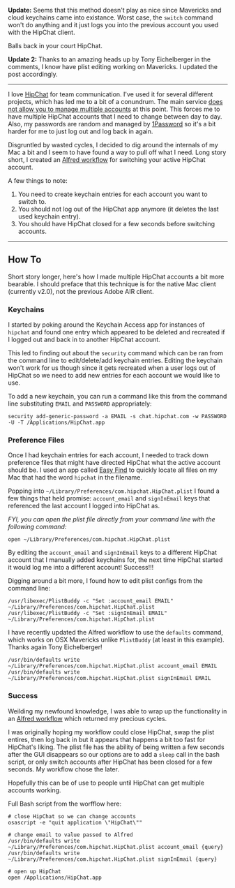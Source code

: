 **Update:** Seems that this method doesn't play as nice since Mavericks and cloud
keychains came into existance. Worst case, the `switch` command won't do
anything and it just logs you into the previous account you used with the
HipChat client.

Balls back in your court HipChat.

**Update 2:** Thanks to an amazing heads up by Tony Eichelberger in the comments,
I know have plist editing working on Mavericks. I updated the post accordingly.

---

I love [HipChat](https://www.hipchat.com/) for team communication. I've used it
for several different projects, which has led me to a bit of a conundrum.
The main service [does not allow you to manage multiple accounts](http://help.hipchat.com/knowledgebase/articles/64418)
at this point. This forces me to have multiple HipChat accounts that I need
to change between day to day. Also, my passwords are random and managed by
[1Password](https://agilebits.com/onepassword)
so it's a bit harder for me to just log out and log back in again.

Disgruntled by wasted cycles, I decided to dig around the internals of my Mac a
bit and I seem to have found a way to pull off what I need. Long story short, I created an
[Alfred workflow](/files/switch-active-hipchat-account-on-mac/Switch%20HipChat%20Account.alfredworkflow)
for switching your active HipChat account.

A few things to note:

1. You need to create keychain entries for each account you want to switch to.
2. You should not log out of the HipChat app anymore (it deletes the last used keychain entry).
3. You should have HipChat closed for a few seconds before switching accounts.

---

## How To

Short story longer, here's how I made multiple HipChat accounts a bit more bearable.
I should preface that this technique is for the native Mac client (currently v2.0),
not the previous Adobe AIR client.


### Keychains

I started by poking around the Keychain Access app for instances of `hipchat` and
found one entry which appeared to be deleted and recreated if I logged out and back
in to another HipChat account.

This led to finding out about the `security` command which can be ran from the
command line to edit/delete/add keychain entries. Editing the keychain won't
work for us though since it gets recreated when a user logs out of HipChat so we
need to add new entries for each account we would like to use.

To add a new keychain, you can run a command like this from the command line
substituting `EMAIL` and `PASSWORD` appropriately:

    security add-generic-password -a EMAIL -s chat.hipchat.com -w PASSWORD -U -T /Applications/HipChat.app


### Preference Files

Once I had keychain entries for each account, I needed to track down preference
files that might have directed HipChat what the active account should be. I used an
app called [Easy Find](https://itunes.apple.com/us/app/easyfind/id411673888?mt=12)
to quickly locate all files on my Mac that had the word `hipchat` in the filename.

Popping into `~/Library/Preferences/com.hipchat.HipChat.plist` I found a few things
that held promise: `account_email` and `signInEmail` keys that referenced the last
account I logged into HipChat as.

*FYI, you can open the plist file directly from your command line with the
following command:*

    open ~/Library/Preferences/com.hipchat.HipChat.plist

By editing the `account_email` and `signInEmail` keys to a different HipChat account
that I manually added keychains for, the next time HipChat started it would log
me into a different account! Success!!!

Digging around a bit more, I found how to edit plist configs from the command line:

    /usr/libexec/PlistBuddy -c "Set :account_email EMAIL" ~/Library/Preferences/com.hipchat.HipChat.plist
    /usr/libexec/PlistBuddy -c "Set :signInEmail EMAIL" ~/Library/Preferences/com.hipchat.HipChat.plist

I have recently updated the Alfred workflow to use the `defaults` command, which
works on OSX Mavericks unlike `PlistBuddy` (at least in this example). Thanks
again Tony Eichelberger!

    /usr/bin/defaults write ~/Library/Preferences/com.hipchat.HipChat.plist account_email EMAIL
    /usr/bin/defaults write ~/Library/Preferences/com.hipchat.HipChat.plist signInEmail EMAIL


### Success

Weilding my newfound knowledge, I was able to wrap up the functionality in an
[Alfred workflow](/files/switch-active-hipchat-account-on-mac/Switch%20HipChat%20Account.alfredworkflow)
which returned my precious cycles.

I was originally hoping my workflow could close HipChat, swap the plist
entires, then log back in but it appears that happens a bit too fast for HipChat's liking.
The plist file has the ability of being written a few seconds after the GUI disappears
so our options are to add a `sleep` call in the bash script, or only switch accounts
after HipChat has been closed for a few seconds. My workflow chose the later.

Hopefully this can be of use to people until HipChat can get multiple accounts working.

Full Bash script from the worfflow here:

    # close HipChat so we can change accounts
    osascript -e "quit application \"HipChat\""

    # change email to value passed to Alfred
    /usr/bin/defaults write ~/Library/Preferences/com.hipchat.HipChat.plist account_email {query}
    /usr/bin/defaults write ~/Library/Preferences/com.hipchat.HipChat.plist signInEmail {query}

    # open up HipChat
    open /Applications/HipChat.app
